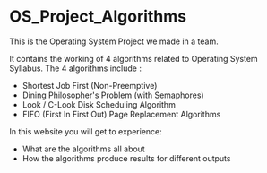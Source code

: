 # OS_Project_Algorithms

This is the Operating System Project we made in a team.

It contains the working of 4 algorithms related to Operating System Syllabus.
The 4 algorithms include :
  - Shortest Job First (Non-Preemptive)
  - Dining Philosopher's Problem (with Semaphores)
  - Look / C-Look Disk Scheduling Algorithm
  - FIFO (First In First Out) Page Replacement Algorithms

In this website you will get to experience:
  - What are the algorithms all about
  - How the algorithms produce results for different outputs
